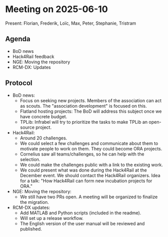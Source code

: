 # Meeting on 2025-06-10
Present: Florian, Frederik, Loïc, Max, Peter, Stephanie, Tristram

## Agenda
* BoD news
* Hack4Rail feedback
* NGE: Moving the repository
* RCM-DX: Updates

## Protocol
* BoD news:
  * Focus on seeking new projects. Members of the association can act as scouts. The "association development" is focused on this.
  * Flatland hosting projects: The BoD will address this subject once we have concrete budget.
  * TPLib: Infrabel will try to prioritize the tasks to make TPLib an open-source project.
* Hack4Rail:
  * Around 20 challenges.
  * We could select a few challenges and communicate about them to motivate people to work on them. They could become ORA projects.
  * Cornelius saw all teams/challenges, so he can help with the selection.
  * We could make the challenges public with a link to the existing work.
  * We could present what was done during the Hack4Rail at the December event. We should contact the Hack4Rail organizers. Idea for a talk: "How Hack4Rail can form new incubation projects for ORA."
* NGE: Moving the repository:
  * We still have two PRs open. A meeting will be organized to finalize the migration.
* RCM-DX updates:
  * Add MATLAB and Python scripts (included in the readme).
  * Will set up a release workflow.
  * The English version of the user manual will be reviewed and published.
